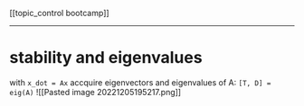 [[topic_control bootcamp]]
****
# stability and eigenvalues
with `x_dot = Ax`
accquire eigenvectors and eigenvalues of A: `[T, D] = eig(A)`
![[Pasted image 20221205195217.png]]
